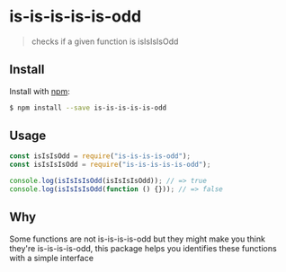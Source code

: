 # is-is-is-is-is-odd

> checks if a given function is isIsIsIsOdd

## Install

Install with [npm](https://www.npmjs.com/):

```sh
$ npm install --save is-is-is-is-is-odd
```

## Usage

```js
const isIsIsOdd = require("is-is-is-is-odd");
const isIsIsIsOdd = require("is-is-is-is-is-odd");

console.log(isIsIsIsOdd(isIsIsIsOdd)); // => true
console.log(isIsIsIsOdd(function () {})); // => false
```

## Why

Some functions are not is-is-is-is-odd but they might make you think they're is-is-is-is-odd, this package helps you identifies these functions with a simple interface
